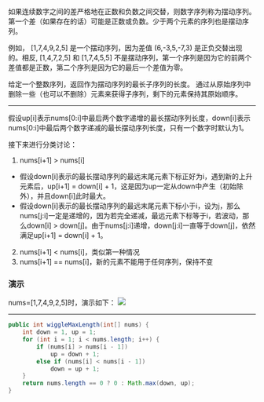 如果连续数字之间的差严格地在正数和负数之间交替，则数字序列称为摆动序列。第一个差（如果存在的话）可能是正数或负数。少于两个元素的序列也是摆动序列。

例如， [1,7,4,9,2,5] 是一个摆动序列，因为差值 (6,-3,5,-7,3) 是正负交替出现的。相反, [1,4,7,2,5] 和 [1,7,4,5,5] 不是摆动序列，第一个序列是因为它的前两个差值都是正数，第二个序列是因为它的最后一个差值为零。

给定一个整数序列，返回作为摆动序列的最长子序列的长度。 通过从原始序列中删除一些（也可以不删除）元素来获得子序列，剩下的元素保持其原始顺序。

***

假设up[i]表示nums[0:i]中最后两个数字递增的最长摆动序列长度，down[i]表示nums[0:i]中最后两个数字递减的最长摆动序列长度，只有一个数字时默认为1。

接下来进行分类讨论：

1. nums[i+1] > nums[i]
- 假设down[i]表示的最长摆动序列的最远末尾元素下标正好为i，遇到新的上升元素后，up[i+1] = down[i] + 1，这是因为up一定从down中产生（初始除外），并且down[i]此时最大。
- 假设down[i]表示的最长摆动序列的最远末尾元素下标小于i，设为j，那么nums[j:i]一定是递增的，因为若完全递减，最远元素下标等于i，若波动，那么down[i] > down[j]。由于nums[j:i]递增，down[j:i]一直等于down[j]，依然满足up[i+1] = down[i] + 1。
2. nums[i+1] < nums[i]，类似第一种情况
3. nums[i+1] == nums[i]，新的元素不能用于任何序列，保持不变

### 演示
nums=[1,7,4,9,2,5]时，演示如下：
![](https://pic.leetcode-cn.com/dd09644d01ea873cfb14a3d538c7b6b49680f5d840e22f3eef6a5e07aec78db0-image.png)

***

```Java
public int wiggleMaxLength(int[] nums) {
    int down = 1, up = 1;
    for (int i = 1; i < nums.length; i++) {
        if (nums[i] > nums[i - 1])
            up = down + 1;
        else if (nums[i] < nums[i - 1])
            down = up + 1;
    }
    return nums.length == 0 ? 0 : Math.max(down, up);
}
```